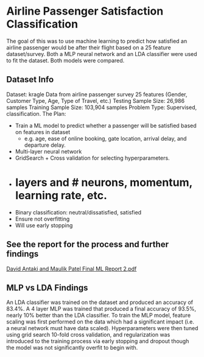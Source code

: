 # Airline Passenger Satisfaction Classification
The goal of this was to use machine learning to predict how satisfied an airline passenger would be after their flight based on a 25 feature dataset/survey.
Both a MLP neural network and an LDA classifier were used to fit the dataset. Both models were compared.

## Dataset Info
Dataset: kragle
Data from airline passenger survey
25 features (Gender, Customer Type, Age, Type of Travel, etc.)
Testing Sample Size: 26,986 samples
Training Sample Size: 103,904 samples 
Problem Type: Supervised, classification.
The Plan:
* Train a ML model to predict whether a passenger will be satisfied based on features in dataset
  * e.g. age, ease of online booking, gate location, arrival delay, and departure delay.
* Multi-layer neural network
* GridSearch + Cross validation for selecting hyperparameters.
* # layers and # neurons, momentum, learning rate, etc.
* Binary classification: neutral/dissatisfied, satisfied
* Ensure not overfitting
* Will use early stopping

## See the report for the process and further findings
[David Antaki and Maulik Patel Final ML Report 2.pdf](https://github.com/davidantaki/machine_learning_with_airline_data/files/10815508/David.Antaki.and.Maulik.Patel.Final.ML.Report.2.pdf)


## MLP vs LDA Findings
An LDA classifier was trained on the dataset and produced an accuracy of 83.4%. A 4 layer MLP was trained that
produced a final accuracy of 93.5%, nearly 10% better than the LDA classifier. To train the MLP model, feature scaling
was first performed on the data which had a significant impact (i.e. a neural network must have data scaled).
Hyperparameters were then tuned using grid search 10-fold cross validation, and regularization was introduced to the
training process via early stopping and dropout though the model was not significantly overfit to begin with.
